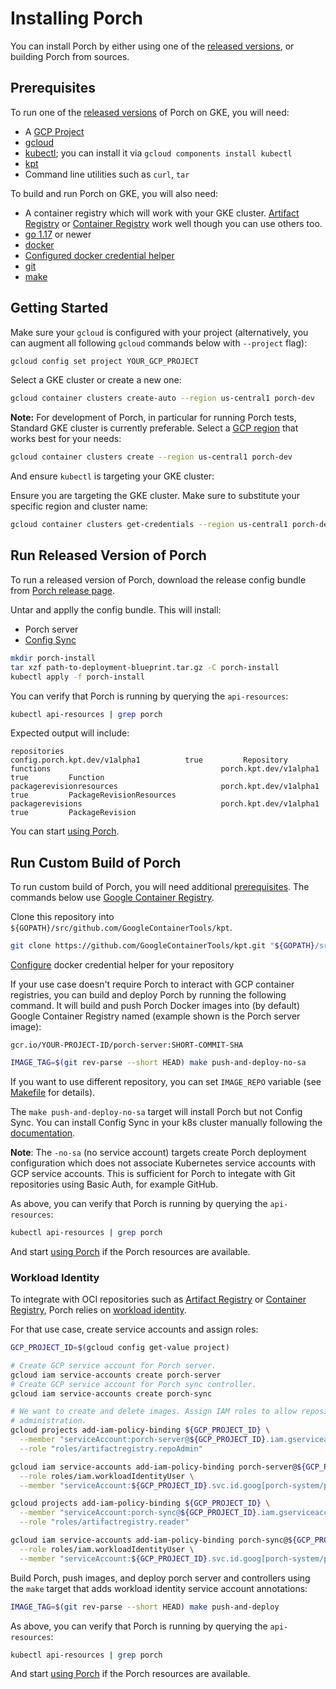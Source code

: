 # Installing Porch

You can install Porch by either using one of the
[released versions](https://github.com/GoogleContainerTools/kpt/releases), or
building Porch from sources.

## Prerequisites

To run one of the [released versions](https://github.com/GoogleContainerTools/kpt/releases)
of Porch on GKE, you will need:

* A [GCP Project](https://console.cloud.google.com/projectcreate)
* [gcloud](https://cloud.google.com/sdk/docs/install)
* [kubectl](https://kubernetes.io/docs/tasks/tools/); you can install it via
  `gcloud components install kubectl`
* [kpt](https://kpt.dev/)
* Command line utilities such as `curl`, `tar`

To build and run Porch on GKE, you will also need:

* A container registry which will work with your GKE cluster.
  [Artifact Registry](https://console.cloud.google.com/artifacts)
  or [Container Registry](https://console.cloud.google.com/gcr) work well
  though you can use others too.
* [go 1.17](https://go.dev/dl/) or newer
* [docker](https://docs.docker.com/get-docker/)
* [Configured docker credential helper](https://cloud.google.com/sdk/gcloud/reference/auth/configure-docker)
* [git](https://git-scm.com/)
* [make](https://www.gnu.org/software/make/)

## Getting Started

Make sure your `gcloud` is configured with your project (alternatively, you can
augment all following `gcloud` commands below with `--project` flag):

```sh
gcloud config set project YOUR_GCP_PROJECT
```

Select a GKE cluster or create a new one:

```sh
gcloud container clusters create-auto --region us-central1 porch-dev
```

**Note:** For development of Porch, in particular for running Porch tests,
Standard GKE cluster is currently preferable. Select a
[GCP region](https://cloud.google.com/compute/docs/regions-zones#available)
 that works best for your needs:

 ```sh
gcloud container clusters create --region us-central1 porch-dev
```

And ensure `kubectl` is targeting your GKE cluster:

Ensure you are targeting the GKE cluster. Make sure to substitute your
specific region and cluster name:

```sh
gcloud container clusters get-credentials --region us-central1 porch-dev
```

## Run Released Version of Porch

To run a released version of Porch, download the release config bundle from
[Porch release page](https://github.com/GoogleContainerTools/kpt/releases).

Untar and applly the config bundle. This will install:

* Porch server
* [Config Sync](https://cloud.google.com/anthos-config-management/docs/config-sync-overview)

```sh
mkdir porch-install
tar xzf path-to-deployment-blueprint.tar.gz -C porch-install
kubectl apply -f porch-install
```

You can verify that Porch is running by querying the `api-resources`:

```sh
kubectl api-resources | grep porch
```
Expected output will include:

```
repositories                                   config.porch.kpt.dev/v1alpha1          true         Repository
functions                                      porch.kpt.dev/v1alpha1                 true         Function
packagerevisionresources                       porch.kpt.dev/v1alpha1                 true         PackageRevisionResources
packagerevisions                               porch.kpt.dev/v1alpha1                 true         PackageRevision
```

You can start [using Porch](./porch-user-guide.md).

## Run Custom Build of Porch

To run custom build of Porch, you will need additional [prerequisites](#prerequisites).
The commands below use [Google Container Registry](https://console.cloud.google.com/gcr).

Clone this repository into `${GOPATH}/src/github.com/GoogleContainerTools/kpt`.

```sh
git clone https://github.com/GoogleContainerTools/kpt.git "${GOPATH}/src/github.com/GoogleContainerTools/kpt"
```

[Configure](https://cloud.google.com/sdk/gcloud/reference/auth/configure-docker)
docker credential helper for your repository

If your use case doesn't require Porch to interact with GCP container registries,
you can build and deploy Porch by running the following command. It will build and
push Porch Docker images into (by default) Google Container Registry named (example
shown is the Porch server image):

`gcr.io/YOUR-PROJECT-ID/porch-server:SHORT-COMMIT-SHA`


```sh
IMAGE_TAG=$(git rev-parse --short HEAD) make push-and-deploy-no-sa
```

If you want to use different repository, you can set `IMAGE_REPO` variable
(see [Makefile](https://github.com/GoogleContainerTools/kpt/blob/main/porch/Makefile#L28)
for details).

The `make push-and-deploy-no-sa` target will install Porch but not Config Sync.
You can install Config Sync in your k8s cluster manually following the
[documentation](https://cloud.google.com/anthos-config-management/docs/how-to/installing-kubectl).

**Note**: The `-no-sa` (no service account) targets create Porch deployment
configuration which does not associate Kubernetes service accounts with GCP
service accounts. This is sufficient for Porch to integate with Git repositories
using Basic Auth, for example GitHub.

As above, you can verify that Porch is running by querying the `api-resources`:

```sh
kubectl api-resources | grep porch
```

And start [using Porch](./porch-user-guide.md) if the Porch resources are
available.

### Workload Identity

To integrate with OCI repositories such as
[Artifact Registry](https://console.cloud.google.com/artifacts) or
[Container Registry](https://console.cloud.google.com/gcr), Porch relies on
[workload identity](https://cloud.google.com/kubernetes-engine/docs/how-to/workload-identity).

For that use case, create service accounts and assign roles:

```sh
GCP_PROJECT_ID=$(gcloud config get-value project)

# Create GCP service account for Porch server.
gcloud iam service-accounts create porch-server
# Create GCP service account for Porch sync controller.
gcloud iam service-accounts create porch-sync

# We want to create and delete images. Assign IAM roles to allow repository
# administration.
gcloud projects add-iam-policy-binding ${GCP_PROJECT_ID} \
  --member "serviceAccount:porch-server@${GCP_PROJECT_ID}.iam.gserviceaccount.com" \
  --role "roles/artifactregistry.repoAdmin"

gcloud iam service-accounts add-iam-policy-binding porch-server@${GCP_PROJECT_ID}.iam.gserviceaccount.com \
  --role roles/iam.workloadIdentityUser \
  --member "serviceAccount:${GCP_PROJECT_ID}.svc.id.goog[porch-system/porch-server]"

gcloud projects add-iam-policy-binding ${GCP_PROJECT_ID} \
  --member "serviceAccount:porch-sync@${GCP_PROJECT_ID}.iam.gserviceaccount.com" \
  --role "roles/artifactregistry.reader"

gcloud iam service-accounts add-iam-policy-binding porch-sync@${GCP_PROJECT_ID}.iam.gserviceaccount.com \
  --role roles/iam.workloadIdentityUser \
  --member "serviceAccount:${GCP_PROJECT_ID}.svc.id.goog[porch-system/porch-controllers]"
```

Build Porch, push images, and deploy porch server and controllers using the
`make` target that adds workload identity service account annotations:

```sh
IMAGE_TAG=$(git rev-parse --short HEAD) make push-and-deploy
```

As above, you can verify that Porch is running by querying the `api-resources`:

```sh
kubectl api-resources | grep porch
```

And start [using Porch](./porch-user-guide.md) if the Porch resources are
available.
